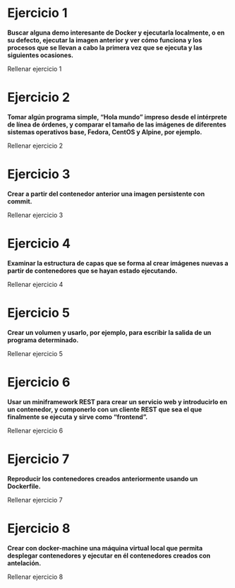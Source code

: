 # Ejercicio 1

**Buscar alguna demo interesante de Docker y ejecutarla localmente, o en su defecto, ejecutar la imagen anterior y ver cómo funciona y los procesos que se llevan a cabo la primera vez que se ejecuta y las siguientes ocasiones.**


Rellenar ejercicio 1


# Ejercicio 2

**Tomar algún programa simple, “Hola mundo” impreso desde el intérprete de línea de órdenes, y comparar el tamaño de las imágenes de diferentes sistemas operativos base, Fedora, CentOS y Alpine, por ejemplo.**


Rellenar ejercicio 2


# Ejercicio 3

**Crear a partir del contenedor anterior una imagen persistente con commit.**

Rellenar ejercicio 3

# Ejercicio 4

**Examinar la estructura de capas que se forma al crear imágenes nuevas a partir de contenedores que se hayan estado ejecutando.**


Rellenar ejercicio 4


# Ejercicio 5

**Crear un volumen y usarlo, por ejemplo, para escribir la salida de un programa determinado.**


Rellenar ejercicio 5


# Ejercicio 6

**Usar un miniframework REST para crear un servicio web y introducirlo en un contenedor, y componerlo con un cliente REST que sea el que finalmente se ejecuta y sirve como “frontend”.**

Rellenar ejercicio 6

# Ejercicio 7

**Reproducir los contenedores creados anteriormente usando un Dockerfile.**


Rellenar ejercicio 7


# Ejercicio 8

**Crear con docker-machine una máquina virtual local que permita desplegar contenedores y ejecutar en él contenedores creados con antelación.**


Rellenar ejercicio 8
